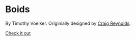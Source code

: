 # Boids

By Timothy Voelker. Originially designed by [Craig Reynolds](https://red3d.com/cwr/boids).

[Check it out](vimolicious.github.io/boids)
